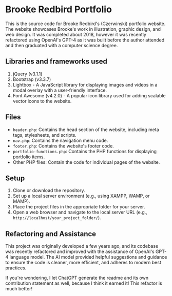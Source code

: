 # Brooke Redbird Portfolio
This is the source code for Brooke Redbird's (Czerwinski) portfolio website. The website showcases Brooke's work in illustration, graphic design, and web design. It was completed about 2018, however it was recently refactored using OpenAI's GPT-4 as it was built before the author attended and then graduated with a computer science degree.

## Libraries and frameworks used
1. jQuery (v3.1.1)
2. Bootstrap (v3.3.7)
3. Lightbox - A JavaScript library for displaying images and videos in a modal overlay with a user-friendly interface.
4. Font Awesome (v4.2.0) - A popular icon library used for adding scalable vector icons to the website.

## Files
- `header.php`: Contains the head section of the website, including meta tags, stylesheets, and scripts.
- `nav.php`: Contains the navigation menu code.
- `footer.php`: Contains the website's footer code.
- `portfolio-functions.php`: Contains the PHP functions for displaying portfolio items.
- Other PHP files: Contain the code for individual pages of the website.

## Setup
1. Clone or download the repository.
2. Set up a local server environment (e.g., using XAMPP, WAMP, or MAMP).
3. Place the project files in the appropriate folder for your server.
4. Open a web browser and navigate to the local server URL (e.g., `http://localhost/your_project_folder/`).

## Refactoring and Assistance
This project was originally developed a few years ago, and its codebase was recently refactored and improved with the assistance of OpenAI's GPT-4 language model. The AI model provided helpful suggestions and guidance to ensure the code is cleaner, more efficient, and adheres to modern best practices.

If you're wondering, I let ChatGPT generate the readme and its own contribution statement as well, because I think it earned it! This refactor is much better!